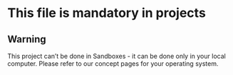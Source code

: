 # This file is mandatory in projects

## Warning

This project can’t be done in Sandboxes - it can be done only in your local computer. Please refer to our concept pages for your operating system.

